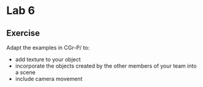 # Lab 6

## Exercise

Adapt the examples in CGr-P/ to:
  + add texture to your object
  + incorporate the objects created by the other members of your team into a scene
  + include camera movement
